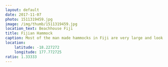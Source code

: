 ```yaml
---
layout: default
date: 2017-11-07
photo: 1511319459.jpg
image: /img/thumb/1511319459.jpg
location_text: Beachhouse Fiji
title: Fijian Hammock
caption: Most of the man made hammocks in Fiji are very large and look like this one. Of course they have the normal ones but tends to use those more often; which I find quite sad as they feel less confortable!
location:
    latitude: -18.227272
    longitude: 177.772725
ratio: 1.33333
---
```

